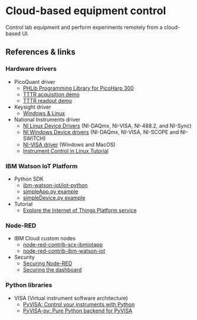 # Cloud-based equipment control

Control lab equipment and perform experiments remotely from a cloud-based UI.

## References & links

### Hardware drivers

* PicoQuant driver
  * [PHLib Programming Library for PicoHarp 300](https://github.com/PicoQuant/PH300-v3.x-Demos)
  * [TTTR acquisition demo](https://github.com/PicoQuant/PH300-v3.x-Demos/blob/master/demo_python_preliminary/32/TTTRmode/tttrmode.py)
  * [TTTR readout demo](https://github.com/PicoQuant/PicoQuant-Time-Tagged-File-Format-Demos/blob/master/PTU/Python/Read_PTU.py)
* Keysight driver
  * [Windows & Linux](https://www.keysight.com/main/software.jspx?ckey=2175637&nid=-33330.977662&cc=eng&lc=eng)
* National Instruments driver
  * [NI Linux Device Drivers](https://www.ni.com/en-us/support/downloads/drivers/download.ni-linux-device-drivers.html) (NI-DAQmx, NI-VISA, NI-488.2, and NI-Sync)
  * [NI Windows Device drivers](https://www.ni.com/en-us/support/downloads/drivers/download.ni-device-drivers.html#327643) (NI-DAQmx, NI-VISA, NI-SCOPE and NI-SWITCH)
  * [NI-VISA driver](https://www.ni.com/en-us/support/downloads/drivers/download.ni-visa.html#346210) (Windows and MacOS)
  * [Instrument Control in Linux Tutorial](http://www.ni.com/tutorial/2816/en/)

### IBM Watson IoT Platform

* Python SDK
  * [ibm-watson-iot/iot-python](https://github.com/ibm-watson-iot/iot-python)
  * [simpleApp.py example](https://github.com/ibm-watson-iot/iot-python/tree/master/samples/simpleApp)
  * [simpleDevice.py example](https://github.com/ibm-watson-iot/iot-python/tree/master/samples/simpleDevice)
* Tutorial
  * [Explore the Internet of Things Platform service](https://developer.ibm.com/technologies/iot/tutorials/cl-mqtt-bluemix-iot-node-red-app)

### Node-RED

* IBM Cloud custom nodes
  * [node-red-contrib-scx-ibmiotapp](https://flows.nodered.org/node/node-red-contrib-scx-ibmiotapp)
  * [node-red-contrib-ibm-watson-iot](https://flows.nodered.org/node/node-red-contrib-ibm-watson-iot)
* Security
  * [Securing Node-RED](https://nodered.org/docs/user-guide/runtime/securing-node-red#http-node-security)
  * [Securing the dashboard](https://github.com/node-red/node-red-dashboard/blob/master/README.md#securing-the-dashboard)

### Python libraries

* VISA (Virtual instrument software architecture)
  * [PyVISA: Control your instruments with Python](https://pyvisa.readthedocs.io/en/latest/)
  * [PyVISA-py: Pure Python backend for PyVISA](https://pyvisa-py.readthedocs.io/en/latest/)
